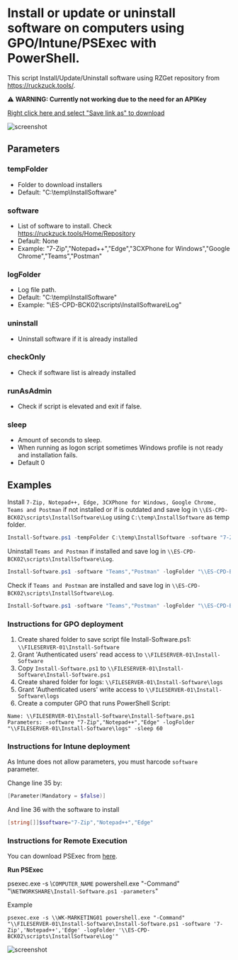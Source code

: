 # Install or update or uninstall software on computers using GPO/Intune/PSExec with PowerShell.

This script Install/Update/Uninstall software using RZGet repository from https://ruckzuck.tools/.

⚠ **WARNING: Currently not working due to the need for an APIKey**

[Right click here and select "Save link as" to download](https://raw.githubusercontent.com/juangranados/powershell-scripts/main/Install%20Software/Install-Software.ps1)

![screenshot](https://raw.githubusercontent.com/juangranados/powershell-scripts/main/Install%20Software/locally.png)

## Parameters

### tempFolder
* Folder to download installers
* Default: "C:\temp\InstallSoftware"

### software
* List of software to install. Check https://ruckzuck.tools/Home/Repository
* Default: None
* Example: "7-Zip","Notepad++","Edge","3CXPhone for Windows","Google Chrome","Teams","Postman"

###  logFolder
* Log file path.
* Default: "C:\temp\InstallSoftware"
* Example: "\\ES-CPD-BCK02\scripts\InstallSoftware\Log"

###  uninstall
* Uninstall software if it is already installed

###  checkOnly
* Check if software list is already installed

###  runAsAdmin
* Check if script is elevated and exit if false.

###  sleep
* Amount of seconds to sleep.
* When running as logon script sometimes Windows profile is not ready and installation fails.
* Default 0 

## Examples 

Install ```7-Zip, Notepad++, Edge, 3CXPhone for Windows, Google Chrome, Teams and Postman``` if not installed or if is outdated and save log in ```\\ES-CPD-BCK02\scripts\InstallSoftware\Log``` using ```C:\temp\InstallSoftware``` as temp folder.

```powershell
Install-Software.ps1 -tempFolder C:\temp\InstallSoftware -software "7-Zip","Notepad++","Edge","3CXPhone for Windows","Google Chrome","Teams","Postman" -logFolder "\\ES-CPD-BCK02\scripts\InstallSoftware\Log"
```
Uninstall ```Teams and Postman``` if installed and save log in ```\\ES-CPD-BCK02\scripts\InstallSoftware\Log```.

```powershell
Install-Software.ps1 -software "Teams","Postman" -logFolder "\\ES-CPD-BCK02\scripts\InstallSoftware\Log" -uninstall
```

Check if ```Teams and Postman``` are installed and save log in ```\\ES-CPD-BCK02\scripts\InstallSoftware\Log```.

```powershell
Install-Software.ps1 -software "Teams","Postman" -logFolder "\\ES-CPD-BCK02\scripts\InstallSoftware\Log" -checkOnly
```
### Instructions for GPO deployment

1. Create shared folder to save script file Install-Software.ps1: ```\\FILESERVER-01\Install-Software```
2. Grant 'Authenticated users' read access to ```\\FILESERVER-01\Install-Software```
3. Copy ```Install-Software.ps1``` to ```\\FILESERVER-01\Install-Software\Install-Software.ps1```
4. Create shared folder for logs: ```\\FILESERVER-01\Install-Software\logs```
5. Grant 'Authenticated users' write access to ```\\FILESERVER-01\Install-Software\logs```
6. Create a computer GPO that runs PowerShell Script:
```
Name: \\FILESERVER-01\Install-Software\Install-Software.ps1
Parameters: -software "7-Zip","Notepad++","Edge" -logFolder "\\FILESERVER-01\Install-Software\logs" -sleep 60
```
### Instructions for Intune deployment
As Intune does not allow parameters, you must harcode ```software``` parameter.

Change line 35 by:
```powershell
[Parameter(Mandatory = $false)]
```

And line 36 with the software to install
```powershell
[string[]]$software="7-Zip","Notepad++","Edge"
```

### Instructions for Remote Execution
You can download PSExec from [here](https://docs.microsoft.com/en-us/sysinternals/downloads/psexec).

**Run PSExec**

psexec.exe -s \\```COMPUTER_NAME``` powershell.exe "-Command" "\\```NETWORKSHARE\Install-Software.ps1 -parameters```"

Example
```
psexec.exe -s \\WK-MARKETING01 powershell.exe "-Command"  "\\FILESERVER-01\Install-Software\Install-Software.ps1 -software '7-Zip','Notepad++','Edge' -logFolder '\\ES-CPD-BCK02\scripts\InstallSoftware\Log'"
```
![screenshot](https://raw.githubusercontent.com/juangranados/powershell-scripts/main/Install%20Software/psexec.png)
